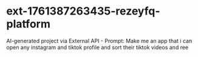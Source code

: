 # ext-1761387263435-rezeyfq-platform
AI-generated project via External API - Prompt: Make me an app that i can open any instagram and tiktok profile and sort their tiktok videos and ree
